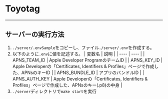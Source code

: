 # Toyotag

---

## サーバーの実行方法
1. `./server/.envSample`をコピーし、ファイル`./server/.env`を作成する。
2. 以下のように`.env`に値を記述する。
| 変数名 | 説明 |
| ---- | ---- |
| APNS_TEAM_ID | Apple Developer ProgramのチームID |
| APNS_KEY_ID | Apple Developerの「Certificates, Identifiers & Profiles」ページで作成した、APNsのキーID |
| APNS_BUNDLE_ID | アプリのバンドルID |
| APNS_AUTH_KEY | Apple Developerの「Certificates, Identifiers & Profiles」ページで作成した、APNsのキー(.p8)の中身 |
3. `./server`ディレクトリで`make start`を実行
